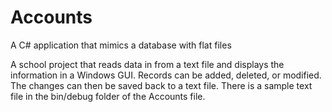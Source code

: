 Accounts
========

A C# application that mimics a database with flat files

A school project that reads data in from a text file and displays the information in a Windows GUI. Records can be added, deleted, or modified. The changes can then be saved back to a text file. There is a sample text file in the bin/debug folder of the Accounts file.
